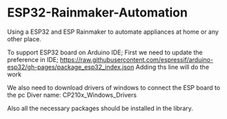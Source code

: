 # ESP32-Rainmaker-Automation
Using a ESP32 and ESP Rainmaker to automate appliances at home or any other place.


To support ESP32 board on Arduino IDE; 
First we need to update the preference in IDE; 
https://raw.githubusercontent.com/espressif/arduino-esp32/gh-pages/package_esp32_index.json
Adding ths line will do the work


We also need to download drivers of windows to connect the ESP board to the pc
Diver name: CP210x_Windows_Drivers


Also all the necessary packages should be installed in the library.
